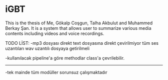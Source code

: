 # iGBT
This is the thesis of Me, Gökalp Coşgun, Talha Akbulut and Muhammed Berkay Şan. It is a system that allows user to summarize various media contents including videos and voice recordings.


TODO LİST:
-mp3 dosyası direkt text dosyasına direkt çevirilmiyor tüm ses uzantıları wav uzantılı dosyaya getirilmeli

-kullanılacak pipeline'a göre methodlar class'a çevrilebilir.



**********
-tek mainde tüm modüller sorunsuz çalışmaktadır
